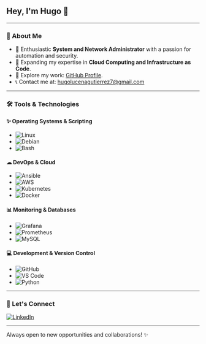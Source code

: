 ## Hey, I'm Hugo 👋

---

### 📝 About Me

- 🌟 Enthusiastic **System and Network Administrator** with a passion for automation and security.
- 🌱 Expanding my expertise in **Cloud Computing and Infrastructure as Code**.
- 🔗 Explore my work: [GitHub Profile](https://github.com/hugolg17).
- 📞 Contact me at: hugolucenagutierrez7@gmail.com

---

### 🛠️ Tools & Technologies

#### ✨ Operating Systems & Scripting
- ![Linux](https://img.shields.io/badge/Linux-FCC624?style=flat-square&logo=linux&logoColor=black)
- ![Debian](https://img.shields.io/badge/Debian-A81D33?style=flat-square&logo=debian&logoColor=white)
- ![Bash](https://img.shields.io/badge/Bash-121011?style=flat-square&logo=gnu-bash&logoColor=white)

#### ☁ DevOps & Cloud
- ![Ansible](https://img.shields.io/badge/Ansible-EE0000?style=flat-square&logo=ansible&logoColor=white)
- ![AWS](https://img.shields.io/badge/AWS-FF9900?style=flat-square&logo=amazonaws&logoColor=white)
- ![Kubernetes](https://img.shields.io/badge/Kubernetes-326CE5?style=flat-square&logo=kubernetes&logoColor=white)
- ![Docker](https://img.shields.io/badge/Docker-2496ED?style=flat-square&logo=docker&logoColor=white)

#### 📊 Monitoring & Databases
- ![Grafana](https://img.shields.io/badge/Grafana-F46800?style=flat-square&logo=grafana&logoColor=white)
- ![Prometheus](https://img.shields.io/badge/Prometheus-E6522C?style=flat-square&logo=prometheus&logoColor=white)
- ![MySQL](https://img.shields.io/badge/MySQL-4479A1?style=flat-square&logo=mysql&logoColor=white)

#### 💻 Development & Version Control
- ![GitHub](https://img.shields.io/badge/GitHub-181717?style=flat-square&logo=github&logoColor=white)
- ![VS Code](https://img.shields.io/badge/VS%20Code-007ACC?style=flat-square&logo=visualstudiocode&logoColor=white)
- ![Python](https://img.shields.io/badge/Python-3776AB?style=flat-square&logo=python&logoColor=white)

---

### 👤 Let's Connect

[![LinkedIn](https://img.shields.io/badge/LinkedIn-0A66C2?style=flat-square&logo=linkedin&logoColor=white)](https://www.linkedin.com/in/hugo-lucena-guti%C3%A9rrez-4b38a3331/)

---

Always open to new opportunities and collaborations! ✨

